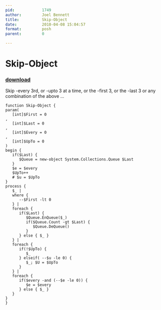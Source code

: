 ```yaml
---
pid:            1749
author:         Joel Bennett
title:          Skip-Object
date:           2010-04-08 15:04:57
format:         posh
parent:         0

---
```


# Skip-Object

### [download](Scripts\1749.ps1)

Skip -every 3rd, or -upto 3 at a time, or the -first 3, or the -last 3 or any combination of the above ... 

```posh
function Skip-Object {
param( 
   [int]$First = 0
, 
   [int]$Last = 0
,
   [int]$Every = 0
,
   [int]$UpTo = 0
)
begin {
   if($Last) {
      $Queue = new-object System.Collections.Queue $Last
   }
   $e = $every
   $UpTo++
   # $u = $UpTo
}
process {
   $_ | 
   where { 
      --$First -lt 0 
   } | 
   foreach {
      if($Last) {
         $Queue.EnQueue($_)
         if($Queue.Count -gt $Last) {
            $Queue.DeQueue()
         }
      } else { $_ }
   } |
   foreach { 
      if(!$UpTo) {
         $_
      } elseif( --$u -le 0) { 
         $_; $U = $UpTo
      }
   } |
   foreach { 
      if($every -and (--$e -le 0)) { 
         $e = $every 
      } else { $_ } 
   }
}
}
```

